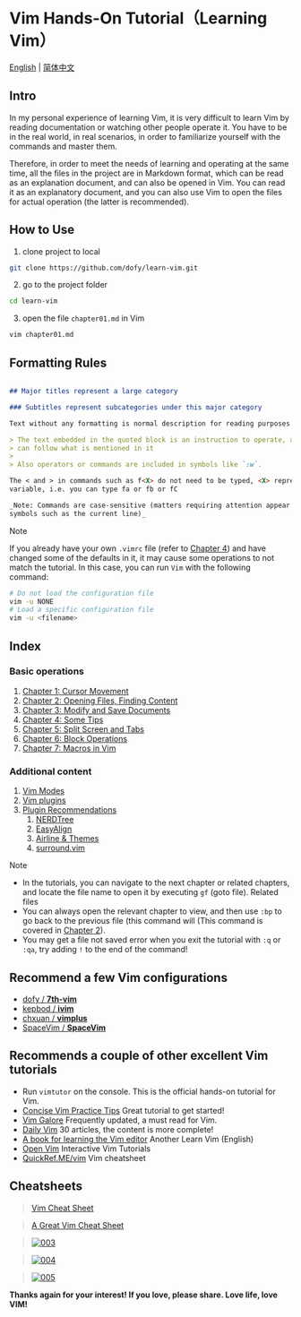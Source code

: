# Vim Hands-On Tutorial（Learning Vim）

[English](en/README.md) | [简体中文](zh-CN/README.md)

## Intro

In my personal experience of learning Vim, it is very difficult to learn Vim by
reading documentation or watching other people operate it. You have to be in the
real world, in real scenarios, in order to familiarize yourself with the
commands and master them.

Therefore, in order to meet the needs of learning and operating at the same
time, all the files in the project are in Markdown format, which can be read as
an explanation document, and can also be opened in Vim. You can read it as an
explanatory document, and you can also use Vim to open the files for actual
operation (the latter is recommended).

## How to Use

1. clone project to local

```bash
git clone https://github.com/dofy/learn-vim.git
```

2. go to the project folder

```bash
cd learn-vim
```

3. open the file `chapter01.md` in Vim

```bash
vim chapter01.md
```

## Formatting Rules

```Markdown

## Major titles represent a large category

### Subtitles represent subcategories under this major category

Text without any formatting is normal description for reading purposes only.

> The text embedded in the quoted block is an instruction to operate, and you
> can follow what is mentioned in it
>
> Also operators or commands are included in symbols like `:w`.

The < and > in commands such as f<X> do not need to be typed, <X> represents a
variable, i.e. you can type fa or fb or fC

_Note: Commands are case-sensitive (matters requiring attention appear in
symbols such as the current line)_

```

> [!NOTE]
>
> If you already have your own `.vimrc` file (refer to
> [Chapter 4](en/chapter04.md)) and have changed some of the defaults in it, it
> may cause some operations to not match the tutorial. In this case, you can run
> `Vim` with the following command:
>
> ```bash
> # Do not load the configuration file
> vim -u NONE
> # Load a specific configuration file
> vim -u <filename>
> ```

## Index

### Basic operations

1. [Chapter 1: Cursor Movement](chapter01.md)
1. [Chapter 2: Opening Files, Finding Content](chapter02.md)
1. [Chapter 3: Modify and Save Documents](chapter03.md)
1. [Chapter 4: Some Tips](chapter04.md)
1. [Chapter 5: Split Screen and Tabs](chapter05.md)
1. [Chapter 6: Block Operations](chapter06.md)
1. [Chapter 7: Macros in Vim](chapter07.md)

### Additional content

1. [Vim Modes](en/vim-modes.md)
1. [Vim plugins](en/plugin.md)
1. [Plugin Recommendations](en/plugins/index.md)
   1. [NERDTree](en/plugins/nerdtree.md)
   1. [EasyAlign](en/plugins/easyalign.md)
   1. [Airline & Themes](en/plugins/airline.md)
   1. [surround.vim](en/plugins/surround.md)

> [!NOTE]
>
> - In the tutorials, you can navigate to the next chapter or related chapters,
>   and locate the file name to open it by executing `gf` (goto file). Related
>   files
> - You can always open the relevant chapter to view, and then use `:bp` to go
>   back to the previous file (this command will (This command is covered in
>   [Chapter 2](en/chapter02.md)).
> - You may get a file not saved error when you exit the tutorial with `:q` or
>   `:qa`, try adding `!` to the end of the command!

## Recommend a few Vim configurations

- [dofy / **7th-vim**][7th-vim]
- [kepbod / **ivim**][kepbod]
- [chxuan / **vimplus**][chxuan]
- [SpaceVim / **SpaceVim**][spacevim]

## Recommends a couple of other excellent Vim tutorials

- Run `vimtutor` on the console. This is the official hands-on tutorial for Vim.
- [Concise Vim Practice Tips][coolshell] Great tutorial to get started!
- [Vim Galore][vimgalore] Frequently updated, a must read for Vim.
- [Daily Vim][liuzhijun] 30 articles, the content is more complete!
- [A book for learning the Vim editor][learnvim] Another Learn Vim (English)
- [Open Vim][openvim] Interactive Vim Tutorials
- [QuickRef.ME/vim][quickref] Vim cheatsheet

## Cheatsheets

> [Vim Cheat Sheet][cheatsheets1]

> [A Great Vim Cheat Sheet][cheatsheets2]

> [![003][cheatsheets3]][cheatsheets3]

> [![004][cheatsheets4]][cheatsheets4]

> [![005][cheatsheets5]][cheatsheets5]

**Thanks again for your interest! If you love, please share. Love life, love
VIM!**

[7th-vim]: https://github.com/dofy/7th-vim
[kepbod]: https://github.com/kepbod/ivim
[chxuan]: https://github.com/chxuan/vimplus
[spacevim]: https://github.com/SpaceVim/SpaceVim
[coolshell]: http://coolshell.cn/articles/5426.html
[vimgalore]: https://github.com/mhinz/vim-galore
[liuzhijun]: http://liuzhijun.iteye.com/category/270228
[learnvim]: https://github.com/iggredible/Learn-Vim
[openvim]: https://openvim.com/
[quickref]: https://quickref.me/vim
[cheatsheets1]: https://vim.rtorr.com/lang/zh_tw
[cheatsheets2]: https://vimsheet.com/
[cheatsheets3]: http://people.csail.mit.edu/vgod/vim/vim-cheat-sheet-en.png
[cheatsheets4]: https://cdn.shopify.com/s/files/1/0165/4168/files/preview.png
[cheatsheets5]:
  http://michael.peopleofhonoronly.com/vim/vim_cheat_sheet_for_programmers_screen.png
